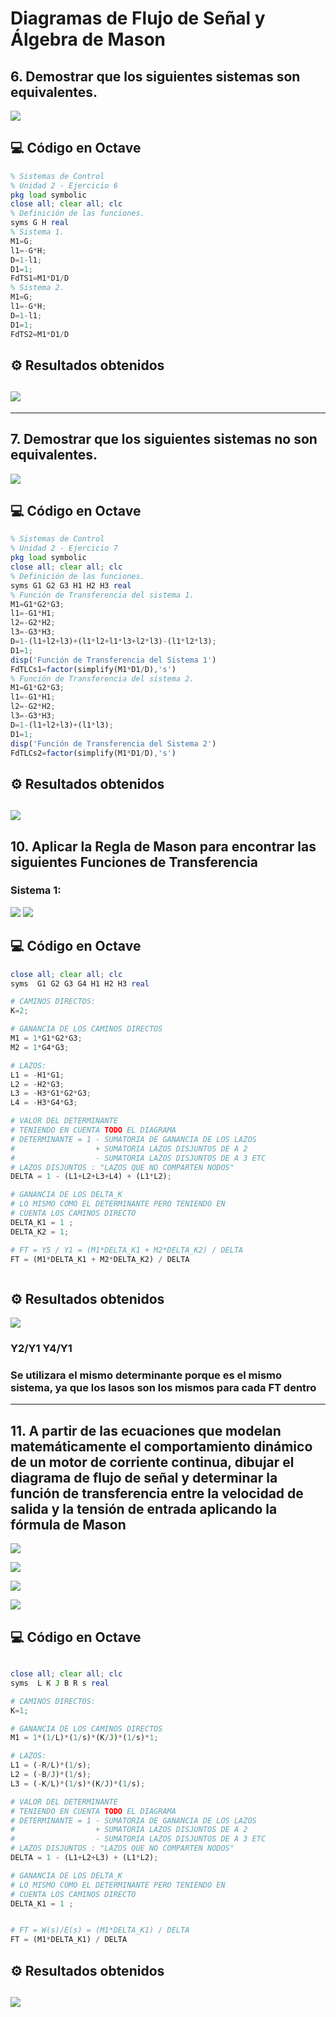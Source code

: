 # Diagramas de Flujo de Señal y Álgebra de Mason
## 6. Demostrar que los siguientes sistemas son equivalentes.

![](../imagen/EJ6MASON.png)
## 💻 Código en Octave

```octave
% Sistemas de Control
% Unidad 2 - Ejercicio 6
pkg load symbolic
close all; clear all; clc
% Definición de las funciones.
syms G H real
% Sistema 1.
M1=G;
l1=-G*H;
D=1-l1;
D1=1;
FdTS1=M1*D1/D
% Sistema 2.
M1=G;
l1=-G*H;
D=1-l1;
D1=1;
FdTS2=M1*D1/D

```
## ⚙️ Resultados obtenidos
![](../imagen/EJ6SOL.png)
---
---


## 7. Demostrar que los siguientes sistemas no son equivalentes.

![](../imagen/EJ7.png)
## 💻 Código en Octave

```octave
% Sistemas de Control
% Unidad 2 - Ejercicio 7
pkg load symbolic
close all; clear all; clc
% Definición de las funciones.
syms G1 G2 G3 H1 H2 H3 real
% Función de Transferencia del sistema 1.
M1=G1*G2*G3;
l1=-G1*H1;
l2=-G2*H2;
l3=-G3*H3;
D=1-(l1+l2+l3)+(l1*l2+l1*l3+l2*l3)-(l1*l2*l3);
D1=1;
disp('Función de Transferencia del Sistema 1')
FdTLCs1=factor(simplify(M1*D1/D),'s')
% Función de Transferencia del sistema 2.
M1=G1*G2*G3;
l1=-G1*H1;
l2=-G2*H2;
l3=-G3*H3;
D=1-(l1+l2+l3)+(l1*l3);
D1=1;
disp('Función de Transferencia del Sistema 2')
FdTLCs2=factor(simplify(M1*D1/D),'s')

```
## ⚙️ Resultados obtenidos
![](../imagen/SOL7.png)
---

## 10. Aplicar la Regla de Mason para encontrar las siguientes Funciones de Transferencia

### Sistema 1: 
![](../imagen/mason10con.png)
![](../imagen/e10ma.png)

## 💻 Código en Octave

```octave
close all; clear all; clc
syms  G1 G2 G3 G4 H1 H2 H3 real

# CAMINOS DIRECTOS:
K=2;

# GANANCIA DE LOS CAMINOS DIRECTOS
M1 = 1*G1*G2*G3;
M2 = 1*G4*G3;

# LAZOS:
L1 = -H1*G1;
L2 = -H2*G3;
L3 = -H3*G1*G2*G3;
L4 = -H3*G4*G3;

# VALOR DEL DETERMINANTE
# TENIENDO EN CUENTA TODO EL DIAGRAMA
# DETERMINANTE = 1 - SUMATORIA DE GANANCIA DE LOS LAZOS
#                  + SUMATORIA LAZOS DISJUNTOS DE A 2
#                  - SUMATORIA LAZOS DISJUNTOS DE A 3 ETC
# LAZOS DISJUNTOS : "LAZOS QUE NO COMPARTEN NODOS"
DELTA = 1 - (L1+L2+L3+L4) + (L1*L2);

# GANANCIA DE LOS DELTA_K
# LO MISMO COMO EL DETERMINANTE PERO TENIENDO EN 
# CUENTA LOS CAMINOS DIRECTO
DELTA_K1 = 1 ;
DELTA_K2 = 1;

# FT = Y5 / Y1 = (M1*DELTA_K1 + M2*DELTA_K2) / DELTA
FT = (M1*DELTA_K1 + M2*DELTA_K2) / DELTA



```
## ⚙️ Resultados obtenidos
![](../imagen/SOL10.png)

### Y2/Y1   Y4/Y1

### Se utilizara el mismo determinante porque es el mismo sistema, ya que los lasos son los mismos para cada FT dentro

---

## 11. A partir de las ecuaciones que modelan matemáticamente el comportamiento dinámico de un motor de corriente continua, dibujar el diagrama de flujo de señal y determinar la función de transferencia entre la velocidad de salida y la tensión de entrada aplicando la fórmula de Mason

![](../imagen/ej11.png)

![](../imagen/diagramamasonf.png)

![](../imagen/MASONECVELDIAGRA.png)

![](../imagen/boetomen10.png)

## 💻 Código en Octave

```octave

close all; clear all; clc
syms  L K J B R s real

# CAMINOS DIRECTOS:
K=1;

# GANANCIA DE LOS CAMINOS DIRECTOS
M1 = 1*(1/L)*(1/s)*(K/J)*(1/s)*1;

# LAZOS:
L1 = (-R/L)*(1/s);
L2 = (-B/J)*(1/s);
L3 = (-K/L)*(1/s)*(K/J)*(1/s);

# VALOR DEL DETERMINANTE
# TENIENDO EN CUENTA TODO EL DIAGRAMA
# DETERMINANTE = 1 - SUMATORIA DE GANANCIA DE LOS LAZOS
#                  + SUMATORIA LAZOS DISJUNTOS DE A 2
#                  - SUMATORIA LAZOS DISJUNTOS DE A 3 ETC
# LAZOS DISJUNTOS : "LAZOS QUE NO COMPARTEN NODOS"
DELTA = 1 - (L1+L2+L3) + (L1*L2);

# GANANCIA DE LOS DELTA_K
# LO MISMO COMO EL DETERMINANTE PERO TENIENDO EN 
# CUENTA LOS CAMINOS DIRECTO
DELTA_K1 = 1 ;


# FT = W(s)/E(s) = (M1*DELTA_K1) / DELTA
FT = (M1*DELTA_K1) / DELTA

```
## ⚙️ Resultados obtenidos
![](../imagen/solmen10.png)
---
